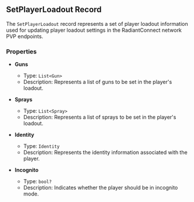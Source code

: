 ## SetPlayerLoadout Record

The `SetPlayerLoadout` record represents a set of player loadout information used for updating player loadout settings in the RadiantConnect network PVP endpoints.

### Properties

- **Guns**
  - Type: `List<Gun>`
  - Description: Represents a list of guns to be set in the player's loadout.

- **Sprays**
  - Type: `List<Spray>`
  - Description: Represents a list of sprays to be set in the player's loadout.

- **Identity**
  - Type: `Identity`
  - Description: Represents the identity information associated with the player.

- **Incognito**
  - Type: `bool?`
  - Description: Indicates whether the player should be in incognito mode.
